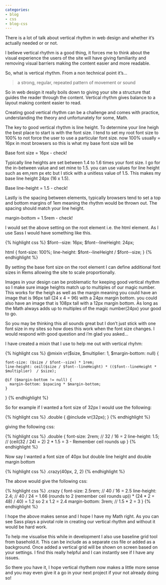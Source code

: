 ```yaml
---
categories:
- blog
- css
- blog-css
---
```


There is a lot of talk about vertical rhythm in web design and whether it’s actually needed or or not.

I believe vertical rhythm is a good thing, it forces me to think about the visual experience the users of the site will have giving familiarity and removing visual barriers making the content easier and more readable.

So, what is vertical rhythm. From a non technical point it’s…

> a strong, regular, repeated pattern of movement or sound

So in web design it really boils down to giving your site a structure that guides the reader through the content. Vertical rhythm gives balance to a layout making content easier to read.

Creating good vertical rhythm can be a challenge and comes with practice, understanding the theory and unfortunately for some, Math.

The key to good vertical rhythm is line height. To determine your line heigh the best place to start is with the font size. I tend to set my root font size to 100% to not force the user to use a particular font size. now 100% usually = 16px in most browsers so this is what my base font size will be

Base font size = 16px - check!

Typically line heights are set between 1.4 to 1.6 times your font size. I go for the in-between value and set mine to 1.5. you can use values for line height such as em,rem px etc but I stick with a unitless value of 1.5. This makes my base line height 24px (16 x 1.5).

Base line-height = 1.5 - check!

Lastly is the spacing between elements, typically browsers tend to set a top and bottom margins of 1em meaning the rhythm would be thrown out. The spacing should match your line height.

margin-bottom = 1.5rem - check!

I would set the above setting on the root element i.e. the html element. As I use Sass I would have something like this.

{% highlight css %}
$font--size: 16px;
$font--lineHeight: 24px;

html {
  font-size: 100%;
  line-height: $font--lineHeight / $font--size;
}
{% endhighlight %}

By setting the base font size on the root element I can define additional font sizes in Rems allowing the site to scale proportionally.

Images in your design can be problematic for keeping good vertical rhythm so I make sure image heights match up to multiples of our magic number. This works for the heigh as well as the margin meaning you could have an image that is 96px tall (24 x 4 = 96) with a 24px margin bottom. you could also have an image that is 108px tall with a 12px margin bottom. As long as the Math always adds up to multiples of the magic number(24px) your good to go.

So you may be thinking this all sounds great but I don’t just stick with one font size in my sites so how does this work when the font size changes. I would respond with good question and i’m glad you asked…

I have created a mixin that I use to help me out with vertical rhyhm:

{% highlight css %}
@mixin vr($size, $multiplier: 1, $margin-bottom: null) {

    font-size: ($size / $font--size) * 1rem;
    line-height: ceil($size / $font--lineHeight) * (($font--lineHeight * $multiplier)  / $size);

    @if ($margin-bottom != null) {
      margin-bottom: $spacing * $margin-bottom;
    }

}
{% endhighlight %}

So for example if I wanted a font size of 32px I would use the following:


{% highlight css %}
.double { @include vr(32px); }
{% endhighlight %}

giving the following css:

{% highlight css %}
.double {
  font-size: 2rem; // 32 / 16 = 2
  line-height: 1.5; // (ceil(32 / 24) = 2) 2 * 1.5 = 3 - Remember ceil rounds up
}
{% endhighlight %}

Now say I wanted a font size of 40px but double line height and double margin bottom

{% highlight css %}
.crazy(40px, 2, 2)
{% endhighlight %}

The above would give the following css:

{% highlight css %}
.crazy {
  font-size: 2.5rem; // 40 / 16 = 2.5
  line-height: 2.4; // 40 / 24 = 1.66 (rounds to 2 (remember ceil rounds up)) *  (24 * 2 = 48) / 40) = 1.2 so 2 x 1.2 = 2.4
  margin-bottom: 3rem;  // 1.5 * 2 = 3
}
{% endhighlight %}

I hope the above makes sense and I hope I have my Math right. As you can see Sass plays a pivotal role in creating our vertical rhythm and without it would be hard work.

To help me visualise this while in development I also use baseline grid tool from basehold.it. This can be include as a separate css file or added as a background. Once added a vertical grid will be shown on screen based on your settings. I find this really helpful and I can instantly see if I have any issues.

So there you have it, I hope vertical rhythem now makes a little more sense and you may even give it a go in your next project if your not already doing so!